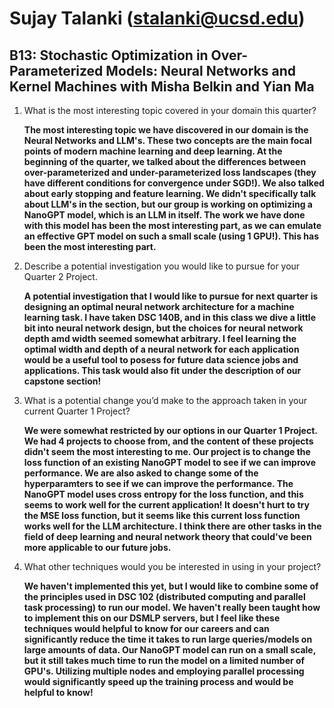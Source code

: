 # Sujay Talanki (stalanki@ucsd.edu)

## B13: Stochastic Optimization in Over-Parameterized Models: Neural Networks and Kernel Machines with Misha Belkin and Yian Ma

1. What is the most interesting topic covered in your domain this quarter?

   **The most interesting topic we have discovered in our domain is the Neural Networks and LLM's. These two concepts are the main focal points of
   modern machine learning and deep learning. At the beginning of the quarter, we talked about the differences between over-parameterized and
   under-parameterized loss landscapes (they have different conditions for convergence under SGD!). We also talked about early stopping and feature learning.
   We didn't specifically talk about LLM's in the section, but our group is working on optimizing a NanoGPT model, which is an LLM in itself. The work we have
   done with this model has been the most interesting part, as we can emulate an effective GPT model on such a small scale (using 1 GPU!). This has been the most
   interesting part.**
   
2. Describe a potential investigation you would like to pursue for your Quarter 2 Project.

   **A potential investigation that I would like to pursue for next quarter is designing an optimal neural network architecture for a machine learning task.
   I have taken DSC 140B, and in this class we dive a little bit into neural network design, but the choices for neural network depth amd width seemed 
   somewhat arbitrary. I feel learning the optimal width and depth of a neural network for each application would be a useful tool to posess for future
   data science jobs and applications. This task would also fit under the description of our capstone section!**
   
3. What is a potential change you’d make to the approach taken in your current Quarter 1 Project?

   **We were somewhat restricted by our options in our Quarter 1 Project. We had 4 projects to choose from, and the content of these projects didn't seem
   the most interesting to me. Our project is to change the loss function of an existing NanoGPT model to see if we can improve performance. We are also asked
   to change some of the hyperparamters to see if we can improve the performance. The NanoGPT model uses cross entropy for the loss function, and this seems to
   work well for the current application! It doesn't hurt to try the MSE loss function, but it seems like this current loss function works well for the LLM
   architecture. I think there are other tasks in the field of deep learning and neural network theory that could've been more applicable to our future jobs.**
   
4. What other techniques would you be interested in using in your project?

   **We haven't implemented this yet, but I would like to combine some of the principles used in DSC 102 (distributed computing and parallel task processing)
   to run our model. We haven't really been taught how to implement this on our DSMLP servers, but I feel like these techniques would helpful to know for
   our careers and can significantly reduce the time it takes to run large queries/models on large amounts of data. Our NanoGPT model can run on a small scale,
   but it still takes much time to run the model on a limited number of GPU's. Utilizing multiple nodes and employing parallel processing would significantly
   speed up the training process and would be helpful to know!**

